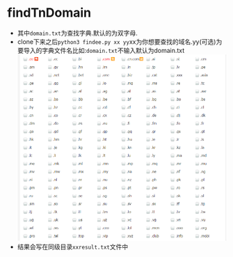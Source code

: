 # findTnDomain
* 其中`domain.txt`为查找字典.默认的为双字母.  
* clone下来之后`python3 findee.py xx yy`xx为你想要查找的域名.yy(可选)为要导入的字典文件名比如:`domain.txt`不输入默认为domain.txt
![domainlist](https://github.com/TestSmirk/findTnDomain/blob/master/domainlist.png)
* 结果会写在同级目录`xxresult.txt`文件中

